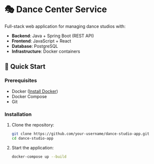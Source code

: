 # 🎭 Dance Center Service

Full-stack web application for managing dance studios with:
- **Backend**: Java + Spring Boot (REST API)
- **Frontend**: JavaScript + React
- **Database**: PostgreSQL
- **Infrastructure**: Docker containers

## 🚀 Quick Start

### Prerequisites
- Docker ([Install Docker](https://docs.docker.com/get-docker/))
- Docker Compose
- Git

### Installation
1. Clone the repository:
   ```bash
   git clone https://github.com/your-username/dance-studio-app.git
   cd dance-studio-app
2. Start the application:
   ```bash
   docker-compose up --build
